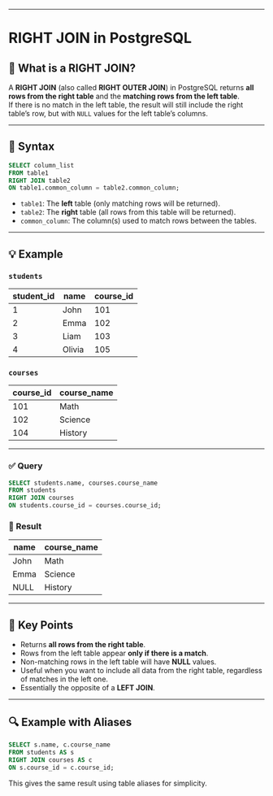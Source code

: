 


---

# RIGHT JOIN in PostgreSQL

## 📘 What is a RIGHT JOIN?

A **RIGHT JOIN** (also called **RIGHT OUTER JOIN**) in PostgreSQL returns **all rows from the right table** and the **matching rows from the left table**.  
If there is no match in the left table, the result will still include the right table’s row, but with `NULL` values for the left table’s columns.

---

## 🧩 Syntax

```sql
SELECT column_list
FROM table1
RIGHT JOIN table2
ON table1.common_column = table2.common_column;
```

- `table1`: The **left** table (only matching rows will be returned).
- `table2`: The **right** table (all rows from this table will be returned).
- `common_column`: The column(s) used to match rows between the tables.

---

## 💡 Example

### `students`
| student_id | name    | course_id |
|-------------|----------|-----------|
| 1           | John     | 101       |
| 2           | Emma     | 102       |
| 3           | Liam     | 103       |
| 4           | Olivia   | 105       |

### `courses`
| course_id | course_name |
|------------|-------------|
| 101        | Math        |
| 102        | Science     |
| 104        | History     |

---

### ✅ Query

```sql
SELECT students.name, courses.course_name
FROM students
RIGHT JOIN courses
ON students.course_id = courses.course_id;
```

### 🧾 Result

| name  | course_name |
|--------|--------------|
| John   | Math         |
| Emma   | Science      |
| NULL   | History      |

---

## 🧠 Key Points

- Returns **all rows from the right table**.
- Rows from the left table appear **only if there is a match**.
- Non-matching rows in the left table will have **NULL** values.
- Useful when you want to include all data from the right table, regardless of matches in the left one.
- Essentially the opposite of a **LEFT JOIN**.

---

## 🔍 Example with Aliases

```sql
SELECT s.name, c.course_name
FROM students AS s
RIGHT JOIN courses AS c
ON s.course_id = c.course_id;
```

This gives the same result using table aliases for simplicity.
